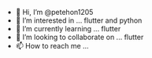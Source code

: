 - 👋 Hi, I’m @petehon1205
- 👀 I’m interested in ... flutter and python
- 🌱 I’m currently learning ... flutter 
- 💞️ I’m looking to collaborate on ... flutter
- 📫 How to reach me ...

<!---
petehon1205/petehon1205 is a ✨ special ✨ repository because its `README.md` (this file) appears on your GitHub profile.
You can click the Preview link to take a look at your changes.
--->
